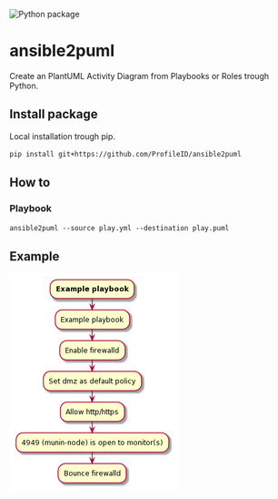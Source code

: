 ![Python package](https://github.com/ProfileID/ansible2puml/workflows/Python%20package/badge.svg)
# ansible2puml
Create an PlantUML Activity Diagram from Playbooks or Roles trough Python.

## Install package
Local installation trough pip.
```bash
pip install git+https://github.com/ProfileID/ansible2puml
```

## How to
### Playbook
```
ansible2puml --source play.yml --destination play.puml 
```

## Example
![Example](./example/example-diagram.png)
